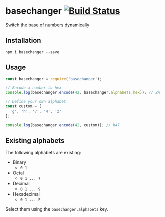 # basechanger [![Build Status](https://travis-ci.org/zokker13/basechanger.svg?branch=master)](https://travis-ci.org/zokker13/basechanger)
Switch the base of numbers dynamically

## Installation
`npm i basechanger --save`

## Usage
```js
const basechanger = require('basechanger');

// Encode a number to hex
console.log(basechanger.encode(42, basechanger.alphabets.hex)); // 2A

// Define your own alphabet
const custom = [
  'g', 'h', '7', '4', 'z'
];

console.log(basechanger.encode(42, custom)); // h47
```

## Existing alphabets
The following alphabets are existing:
* Binary
  * `0 1`
* Octal
  * `0 1 ... 7`
* Decimal
  * `0 1 ... 9`
* Hexadecimal
  * `0 1 ... F`

Select them using the `basechanger.alphabets` key.
